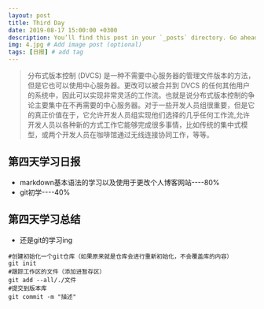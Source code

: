 ```yaml
---
layout: post
title: Third Day
date: 2019-08-17 15:00:00 +0300
description: You’ll find this post in your `_posts` directory. Go ahead and edit it and re-build the site to see your changes. # Add post description (optional)
img: 4.jpg # Add image post (optional)
tags: [日报] # add tag
---
```


>分布式版本控制 (DVCS) 是一种不需要中心服务器的管理文件版本的方法，但是它也可以使用中心服务器。更改可以被合并到 DVCS 的任何其他用户的系统中，因此可以实现非常灵活的工作流。也就是说分布式版本控制的争论主要集中在不再需要的中心服务器。对于一些开发人员组很重要，但是它的真正价值在于，它允许开发人员组实现他们选择的几乎任何工作流,允许开发人员以各种新的方式工作它能够完成很多事情，比如传统的集中式模型，或两个开发人员在咖啡馆通过无线连接协同工作，等等。

## 第四天学习日报

* markdown基本语法的学习以及使用于更改个人博客网站----80%
* git初学----40%

## 第四天学习总结

* 还是git的学习ing
```
#创建初始化一个git仓库（如果原来就是仓库会进行重新初始化，不会覆盖库的内容）
git init
#跟踪工作区的文件（添加进暂存区）
git add --all/./文件
#提交到版本库
git commit -m "描述"
```
